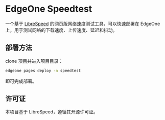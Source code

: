 # EdgeOne Speedtest

一个基于 [LibreSpeed](https://github.com/librespeed/speedtest) 的网页版网络速度测试工具，可以快速部署在 EdgeOne 上，用于测试网络的下载速度、上传速度、延迟和抖动。

## 部署方法

clone 项目并进入项目目录：
``` sh
edgeone pages deploy -n speedtest
```

即可完成部署。

## 许可证

本项目基于 LibreSpeed，遵循其开源许可证。